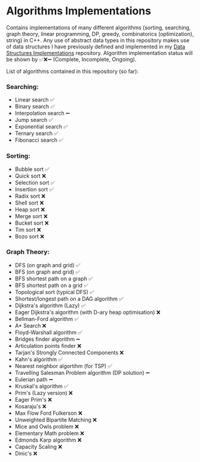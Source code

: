 # Algorithms Implementations
Contains implementations of many different algorithms (sorting, searching, graph theory, linear programming, DP, greedy, combinatorics (optimization), string) in C++.
Any use of abstract data types in this repository makes use of data structures I have previously defined and implemented in my [Data Structures Implementations](https://github.com/AtinChing/Data-Structures-Implementations) repository.
Algorithm implementation status will be shown by ✅❌➖ (Complete, Incomplete, Ongoing).

List of algorithms contained in this repository (so far):
### Searching:
- Linear search ✅
- Binary search ✅
- Interpolation search ➖
- Jump search ✅
- Exponential search ✅
- Ternary search ✅
- Fibonacci search ✅
### Sorting:
- Bubble sort ✅
- Quick sort ❌
- Selection sort ✅
- Insertion sort ✅
- Radix sort ❌
- Shell sort ❌
- Heap sort ❌
- Merge sort ❌
- Bucket sort ❌
- Tim sort ❌
- Bozo sort ❌
### Graph Theory:
- DFS (on graph and grid) ✅
- BFS (on graph and grid) ✅
- BFS shortest path on a graph ✅
- BFS shortest path on a grid ✅
- Topological sort (typical DFS) ✅
- Shortest/longest path on a DAG algorithm ✅
- Dijkstra's algorithm (Lazy) ✅
- Eager Dijkstra's algorithm (with D-ary heap optimisation) ❌
- Bellman-Ford algorithm ✅
- A* Search ❌
- Floyd-Warshall algorithm ✅
- Bridges finder algorithm ➖
- Articulation points finder ❌
- Tarjan's Strongly Connected Components ❌
- Kahn's algorithm ✅
- Nearest neighbor algortihm (for TSP) ✅
- Travelling Salesman Problem algorithm (DP solution) ➖
- Eulerian path ➖
- Kruskal's algorithm ✅
- Prim's (Lazy version) ❌ 
- Eager Prim's ❌
- Kosaraju's ❌
- Max Flow Ford Fulkerson ❌
- Unweighted Bipartite Matching ❌
- Mice and Owls problem ❌
- Elementary Math problem ❌
- Edmonds Karp algorithm ❌
- Capacity Scaling ❌
- Dinic's ❌

